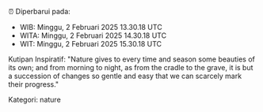 ⏰ Diperbarui pada:
- WIB: Minggu, 2 Februari 2025 13.30.18 UTC
- WITA: Minggu, 2 Februari 2025 14.30.18 UTC
- WIT: Minggu, 2 Februari 2025 15.30.18 UTC

Kutipan Inspiratif:
"Nature gives to every time and season some beauties of its own; and from morning to night, as from the cradle to the grave, it is but a succession of changes so gentle and easy that we can scarcely mark their progress."


Kategori: nature


